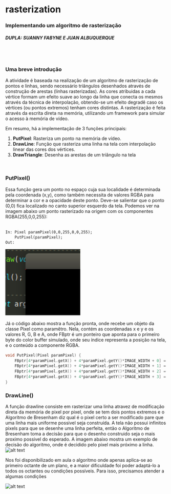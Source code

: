 # rasterization

### Implementando um algoritmo de rasterização
##### DUPLA: SUANNY FABYNE E JUAN ALBUQUERQUE

<br><br>



### Uma breve introdução
 
  <p>A atividade é baseada na realização de um algoritmo de rasterização de pontos e linhas, sendo necessário triângulos desenhados através de construção de arestas (linhas rasterizadas). As cores atribuidas a cada vértice formam um efeito suave ao longo da linha que conecta os mesmos através da técnica de interpolação, obtendo-se um efeito degradê caso os vértices (ou pontos extremos) tenham cores distintas. A rasterização é feita através da escrita direta na memória, utilizando um framework para simular o acesso à memória de vídeo.</p>
  
Em resumo, há a implementação de 3 funções principais:

<ol>
  <li><b>PutPixel</b>: Rasteriza um ponto na memória de vídeo.</li>
  <li><b>DrawLine</b>: Função que rasteriza uma linha na tela com interpolação linear das cores dos vértices.</li>
  <li><b>DrawTriangle</b>: Desenha as arestas de um triângulo na tela</li>
</ol>

<br>

### PutPixel()

Essa função gera um ponto no espaço cuja sua localidade é determinada pela coordenada (x,y), como também necessita de valores RGBA para determinar a cor e a opacidade deste ponto. Deve-se salientar que o ponto (0,0) fica localizado no canto superior esquerdo da tela. Podemos ver na imagem abaixo um ponto rasterizado na origem com os componentes RGBA(255,0,0,255):
<br><br>

``` 
In: Pixel paramPixel(0,0,255,0,0,255);
    PutPixel(paramPixel);
Out:   
```
![alt text](https://github.com/suannyfabyne/rasterization/blob/master/prints/putpixel.png)


Já o código abaixo mostra a função pronta, onde recebe um objeto da classe Pixel como paramêtro. Nela, contém as coordenadas x e y e os valores R, G, B e A, onde FBptr é um ponteiro que aponta para o primeiro byte do color buffer simulado, onde seu índice representa a posição na tela, e o conteúdo a componente RGBA.


 
 
```c
void PutPixel(Pixel paramPixel) {
    FBptr[4*paramPixel.getX() + 4*paramPixel.getY()*IMAGE_WIDTH + 0] = paramPixel.getR(); 
    FBptr[4*paramPixel.getX() + 4*paramPixel.getY()*IMAGE_WIDTH + 1] = paramPixel.getG(); 
    FBptr[4*paramPixel.getX() + 4*paramPixel.getY()*IMAGE_WIDTH + 2] = paramPixel.getB(); 
    FBptr[4*paramPixel.getX() + 4*paramPixel.getY()*IMAGE_WIDTH + 3] = paramPixel.getA(); 
}
```

### DrawLine()

A função drawline consiste em rasterizar uma linha atravez de modificação direta da memória de pixel por pixel, onde se tem dois pontos extremos e o Algoritmo de Bresenham diz qual é o pixel certo a ser modificado pare que uma linha mais uniforme possivel seja construída. A tela não possui infinitos pixels para que se desenhe uma linha perfeita, então o Algoritmo de Bresenham toma a decisão para que o desenho construido seja o mais proximo possivel do esperado. A imagem abaixo mostra um exemplo de decisão do algoritmo, onde é decidido pelo pixel mais próximo a linha. 
![alt text](https://3.bp.blogspot.com/-mvcFsWyhnmc/V6pFAr3QdzI/AAAAAAAAAI0/aWCEe16ugu4xkyTJ76QuamhiYUeFDLkzwCLcB/s1600/aula2.png)

Nos foi disponibilizado em aula o algoritmo onde apenas aplica-se ao primeiro octante de um plano, e a maior dificuldade foi poder adaptá-lo a todos os octantes ou condições possíveis. Para isso, precisamos atender a algumas condições

![alt text](https://3.bp.blogspot.com/-Pclf4WPES_Y/V6dTCQR1OGI/AAAAAAAAACM/U_Bwy1Ov0FUGcIDSY4eqi7S-piw-5F_5wCLcB/s640/octantesreal.gif)
